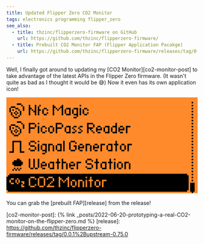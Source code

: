 ```yaml
---
title: Updated Flipper Zero CO2 Monitor
tags: electronics programming flipper_zero
see_also:
  - title: thzinc/flipperzero-firmware on GitHub
    url: https://github.com/thzinc/flipperzero-firmware/
  - title: Prebuilt CO2 Monitor FAP (Flipper Application Pacakge)
    url: https://github.com/thzinc/flipperzero-firmware/releases/tag/0.0.1%2Bupstream-0.75.0
---
```


Well, I finally got around to updating my [CO2 Monitor][co2-monitor-post] to take advantage of the latest APIs in the Flipper Zero firmware. (It wasn't quite as bad as I thought it would be 😅) Now it even has its own application icon!

![Screenshot of the applications list with the CO2 Monitor application highlighted](/assets/updated-flipper-zero-co2-monitor-screenshot.png)

You can grab the [prebuilt FAP][release] from the release!

[co2-monitor-post]: {% link _posts/2022-06-20-prototyping-a-real-CO2-monitor-on-the-flipper-zero.md %}
[release]: https://github.com/thzinc/flipperzero-firmware/releases/tag/0.0.1%2Bupstream-0.75.0
